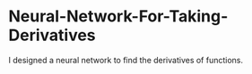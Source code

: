 # Neural-Network-For-Taking-Derivatives
I designed a neural network to find the derivatives of functions.
